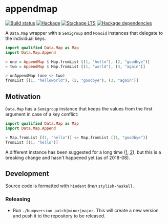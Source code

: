# appendmap

[![Build status](https://img.shields.io/travis/koterpillar/appendmap.svg)](https://travis-ci.org/koterpillar/appendmap)
[![Hackage](https://img.shields.io/hackage/v/appendmap.svg)](https://hackage.haskell.org/package/appendmap)
[![Stackage LTS](https://www.stackage.org/package/appendmap/badge/lts)](https://www.stackage.org/lts/package/appendmap)
[![Hackage dependencies](https://img.shields.io/hackage-deps/v/appendmap.svg)](https://packdeps.haskellers.com/feed?needle=appendmap)

A `Data.Map` wrapper with a `Semigroup` and `Monoid` instances that delegate to
the individual keys.

```haskell
import qualified Data.Map as Map
import Data.Map.Append

> one = AppendMap $ Map.fromList [(1, "hello"), (2, "goodbye")]
> two = AppendMap $ Map.fromList [(1, "world"), (3, "again")]

> unAppendMap (one <> two)
fromList [(1, "helloworld"), (2, "goodbye"), (3, "again")]
```

## Motivation

`Data.Map` has a `Semigroup` instance that keeps the values from the first
argument in case of a key conflict:

```haskell
import qualified Data.Map as Map
import Data.Map.Append

> Map.fromList [(1, "hello")] <> Map.fromList [(1, "goodbye")]
fromList [(1, "hello")]
```

A different instance has been suggested for a long time
([1](https://mail.haskell.org/pipermail/libraries/2012-April/017743.html),
[2](https://ghc.haskell.org/trac/ghc/ticket/1460)), but this is a breaking change and hasn't happened yet (as of 2018-08).

## Development

Source code is formatted with `hindent` _then_ `stylish-haskell`.

### Releasing

* Run `./bumpversion patch|minor|major`. This will create a new version and push
  it to the repository to be released.
